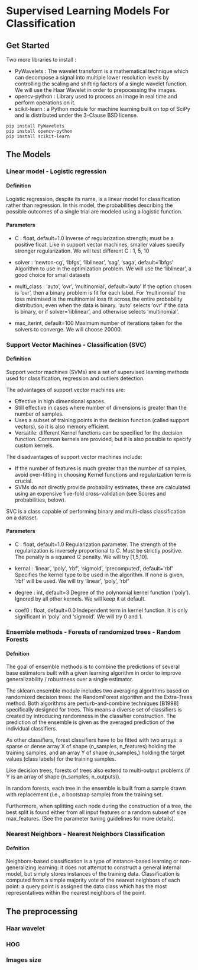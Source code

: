 # Supervised Learning Models For Classification

## Get Started

Two more libraries to install :
- PyWavelets : The wavelet transform is a mathematical technique which can decompose a signal into multiple lower resolution levels by controlling the scaling and shifting factors of a single wavelet function. We will use the Haar Wavelet in order to prepocessing the images.
- opencv-python : Library used to process an image in real time and perform operations on it.
- scikit-learn : a Python module for machine learning built on top of SciPy and is distributed under the 3-Clause BSD license.

```
pip install PyWavelets
pip install opencv-python
pip install scikit-learn
```

## The Models

### Linear model - Logistic regression

#### Definition

Logistic regression, despite its name, is a linear model for classification rather than regression. In this model, the probabilities describing the possible outcomes of a single trial are modeled using a logistic function.

#### Parameters

- C : float, default=1.0
Inverse of regularization strength; must be a positive float. Like in support vector machines, smaller values specify stronger regularization. We will test different C : 1, 5, 10

- solver : ‘newton-cg’, ‘lbfgs’, ‘liblinear’, ‘sag’, ‘saga’, default=’lbfgs’
Algorithm to use in the optimization problem. We will use the ‘liblinear’, a good choice for small datasets

- multi_class : ‘auto’, ‘ovr’, ‘multinomial’, default=’auto’
If the option chosen is ‘ovr’, then a binary problem is fit for each label. For ‘multinomial’ the loss minimised is the multinomial loss fit across the entire probability distribution, even when the data is binary. ‘auto’ selects ‘ovr’ if the data is binary, or if solver=’liblinear’, and otherwise selects ‘multinomial’.

- max_iterint, default=100
Maximum number of iterations taken for the solvers to converge. We will choose 20000.

### Support Vector Machines - Classification (SVC)

#### Definition

Support vector machines (SVMs) are a set of supervised learning methods used for classification, regression and outliers detection.

The advantages of support vector machines are:
- Effective in high dimensional spaces.
- Still effective in cases where number of dimensions is greater than the number of samples.
- Uses a subset of training points in the decision function (called support vectors), so it is also memory efficient.
- Versatile: different Kernel functions can be specified for the decision function. Common kernels are provided, but it is also possible to specify custom kernels.

The disadvantages of support vector machines include:
- If the number of features is much greater than the number of samples, avoid over-fitting in choosing Kernel functions and regularization term is crucial.
- SVMs do not directly provide probability estimates, these are calculated using an expensive five-fold cross-validation (see Scores and probabilities, below).

SVC is a class capable of performing binary and multi-class classification on a dataset.

#### Parameters

- C : float, default=1.0 
Regularization parameter. The strength of the regularization is inversely proportional to C. Must be strictly positive. The penalty is a squared l2 penalty. We will try [1,5,10].

- kernal : ‘linear’, ‘poly’, ‘rbf’, ‘sigmoid’, ‘precomputed’, default=’rbf’
Specifies the kernel type to be used in the algorithm. If none is given, ‘rbf’ will be used. We will try ‘linear’, ‘poly’, ‘rbf’

- degree : int, default=3
Degree of the polynomial kernel function (‘poly’). Ignored by all other kernels. We will keep it at default.

- coef0	: float, default=0.0
Independent term in kernel function. It is only significant in ‘poly’ and ‘sigmoid’. We will try 0 and 1.

### Ensemble methods - Forests of randomized trees - Random Forests

#### Defnition

The goal of ensemble methods is to combine the predictions of several base estimators built with a given learning algorithm in order to improve generalizability / robustness over a single estimator.

The sklearn.ensemble module includes two averaging algorithms based on randomized decision trees: the RandomForest algorithm and the Extra-Trees method. Both algorithms are perturb-and-combine techniques [B1998] specifically designed for trees. This means a diverse set of classifiers is created by introducing randomness in the classifier construction. The prediction of the ensemble is given as the averaged prediction of the individual classifiers.

As other classifiers, forest classifiers have to be fitted with two arrays: a sparse or dense array X of shape (n_samples, n_features) holding the training samples, and an array Y of shape (n_samples,) holding the target values (class labels) for the training samples.

Like decision trees, forests of trees also extend to multi-output problems (if Y is an array of shape (n_samples, n_outputs)).

In random forests, each tree in the ensemble is built from a sample drawn with replacement (i.e., a bootstrap sample) from the training set.

Furthermore, when splitting each node during the construction of a tree, the best split is found either from all input features or a random subset of size max_features. (See the parameter tuning guidelines for more details).

### Nearest Neighbors - Nearest Neighbors Classification

#### Defnition

Neighbors-based classification is a type of instance-based learning or non-generalizing learning: it does not attempt to construct a general internal model, but simply stores instances of the training data. Classification is computed from a simple majority vote of the nearest neighbors of each point: a query point is assigned the data class which has the most representatives within the nearest neighbors of the point.

## The preprocessing

### Haar wavelet 

### HOG

### Images size
